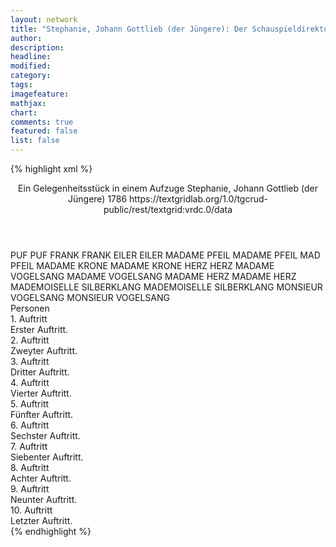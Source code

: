 ```yaml
---
layout: network
title: "Stephanie, Johann Gottlieb (der Jüngere): Der Schauspieldirektor (1786)"
author:
description:
headline:
modified:
category:
tags:
imagefeature: 
mathjax: 
chart: 
comments: true
featured: false
list: false
---
```

{% highlight xml %}
<?xml-model href="https://raw.githubusercontent.com/DLiNa/project/master/rules/lina.rnc"?><?xml-model href="https://raw.githubusercontent.com/DLiNa/project/master/rules/lina.sch"?>
<play xmlns="http://lina.digital">
  <header>
    <title>Der Schauspieldirektor</title>
    <subtitle>Ein Gelegenheitsstück in einem Aufzuge</subtitle>
    <genretitle/>
    <author>Stephanie, Johann Gottlieb (der Jüngere)</author>
    <date type="print"/>
    <date type="premiere">1786</date>
    <date type="written"/>
    <source>https://textgridlab.org/1.0/tgcrud-public/rest/textgrid:vrdc.0/data</source>
  </header>
  <personae>
    <character>
      <name>PUF</name>
      <alias xml:id="puf">
        <name>PUF</name>
      </alias>
    </character>
    <character>
      <name>FRANK</name>
      <alias xml:id="frank">
        <name>FRANK</name>
      </alias>
    </character>
    <character>
      <name>EILER</name>
      <alias xml:id="eiler">
        <name>EILER</name>
      </alias>
    </character>
    <character>
      <name>MADAME PFEIL</name>
      <alias xml:id="madame_pfeil">
        <name>MADAME PFEIL</name>
      </alias>
      <alias xml:id="mad_pfeil">
        <name>MAD PFEIL</name>
      </alias>
    </character>
    <character>
      <name>MADAME KRONE</name>
      <alias xml:id="madame_krone">
        <name>MADAME KRONE</name>
      </alias>
    </character>
    <character>
      <name>HERZ</name>
      <alias xml:id="herz">
        <name>HERZ</name>
      </alias>
    </character>
    <character>
      <name>MADAME VOGELSANG</name>
      <alias xml:id="madame_vogelsang">
        <name>MADAME VOGELSANG</name>
      </alias>
    </character>
    <character>
      <name>MADAME HERZ</name>
      <alias xml:id="madame_herz">
        <name>MADAME HERZ</name>
      </alias>
    </character>
    <character>
      <name>MADEMOISELLE SILBERKLANG</name>
      <alias xml:id="mademoiselle_silberklang">
        <name>MADEMOISELLE SILBERKLANG</name>
      </alias>
    </character>
    <character>
      <name>MONSIEUR VOGELSANG</name>
      <alias xml:id="monsieur_vogelsang">
        <name>MONSIEUR VOGELSANG</name>
      </alias>
    </character>
  </personae>
  <text>
    <div>
      <head>Personen</head>
    </div>
    <div>
      <head>1. Auftritt</head>
      <div>
        <head>Erster Auftritt.</head>
        <sp who="#puf">
          <amount n="15" unit="speech_acts"/>
          <amount n="694" unit="words"/>
          <amount n="4" unit="lines"/>
          <amount n="3906" unit="chars"/>
        </sp>
        <sp who="#frank">
          <amount n="14" unit="speech_acts"/>
          <amount n="194" unit="words"/>
          <amount n="10" unit="lines"/>
          <amount n="1031" unit="chars"/>
        </sp>
      </div>
    </div>
    <div>
      <head>2. Auftritt</head>
      <div>
        <head>Zweyter Auftritt.</head>
        <sp who="#eiler">
          <amount n="4" unit="speech_acts"/>
          <amount n="326" unit="words"/>
          <amount n="1" unit="lines"/>
          <amount n="1837" unit="chars"/>
        </sp>
        <sp who="#frank">
          <amount n="3" unit="speech_acts"/>
          <amount n="42" unit="words"/>
          <amount n="2" unit="lines"/>
          <amount n="236" unit="chars"/>
        </sp>
        <sp who="#puf">
          <amount n="3" unit="speech_acts"/>
          <amount n="20" unit="words"/>
          <amount n="3" unit="lines"/>
          <amount n="139" unit="chars"/>
        </sp>
      </div>
    </div>
    <div>
      <head>3. Auftritt</head>
      <div>
        <head>Dritter Auftritt.</head>
        <sp who="#madame_pfeil">
          <amount n="48" unit="speech_acts"/>
          <amount n="708" unit="words"/>
          <amount n="39" unit="lines"/>
          <amount n="3528" unit="chars"/>
        </sp>
        <sp who="#eiler">
          <amount n="47" unit="speech_acts"/>
          <amount n="884" unit="words"/>
          <amount n="37" unit="lines"/>
          <amount n="4239" unit="chars"/>
        </sp>
        <sp who="#puf">
          <amount n="5" unit="speech_acts"/>
          <amount n="49" unit="words"/>
          <amount n="4" unit="lines"/>
          <amount n="293" unit="chars"/>
        </sp>
        <sp who="#frank">
          <amount n="6" unit="speech_acts"/>
          <amount n="46" unit="words"/>
          <amount n="5" unit="lines"/>
          <amount n="224" unit="chars"/>
        </sp>
        <sp who="#mad_pfeil">
          <amount n="1" unit="speech_acts"/>
          <amount n="37" unit="words"/>
          <amount n="189" unit="chars"/>
        </sp>
      </div>
    </div>
    <div>
      <head>4. Auftritt</head>
      <div>
        <head>Vierter Auftritt.</head>
        <sp who="#madame_pfeil">
          <amount n="1" unit="speech_acts"/>
          <amount n="4" unit="words"/>
          <amount n="1" unit="lines"/>
          <amount n="26" unit="chars"/>
        </sp>
        <sp who="#eiler">
          <amount n="1" unit="speech_acts"/>
          <amount n="26" unit="words"/>
          <amount n="157" unit="chars"/>
        </sp>
        <sp who="#frank">
          <amount n="2" unit="speech_acts"/>
          <amount n="90" unit="words"/>
          <amount n="1" unit="lines"/>
          <amount n="547" unit="chars"/>
        </sp>
        <sp who="#madame_krone">
          <amount n="4" unit="speech_acts"/>
          <amount n="196" unit="words"/>
          <amount n="1" unit="lines"/>
          <amount n="1127" unit="chars"/>
        </sp>
        <sp who="#puf">
          <amount n="3" unit="speech_acts"/>
          <amount n="57" unit="words"/>
          <amount n="2" unit="lines"/>
          <amount n="334" unit="chars"/>
        </sp>
      </div>
    </div>
    <div>
      <head>5. Auftritt</head>
      <div>
        <head>Fünfter Auftritt.</head>
        <sp who="#frank">
          <amount n="3" unit="speech_acts"/>
          <amount n="75" unit="words"/>
          <amount n="2" unit="lines"/>
          <amount n="407" unit="chars"/>
        </sp>
        <sp who="#herz">
          <amount n="29" unit="speech_acts"/>
          <amount n="602" unit="words"/>
          <amount n="20" unit="lines"/>
          <amount n="3112" unit="chars"/>
        </sp>
        <sp who="#madame_krone">
          <amount n="30" unit="speech_acts"/>
          <amount n="1060" unit="words"/>
          <amount n="12" unit="lines"/>
          <amount n="5751" unit="chars"/>
        </sp>
        <sp who="#puf">
          <amount n="1" unit="speech_acts"/>
          <amount n="16" unit="words"/>
          <amount n="1" unit="lines"/>
          <amount n="93" unit="chars"/>
        </sp>
      </div>
    </div>
    <div>
      <head>6. Auftritt</head>
      <div>
        <head>Sechster Auftritt.</head>
        <sp who="#puf">
          <amount n="37" unit="speech_acts"/>
          <amount n="604" unit="words"/>
          <amount n="25" unit="lines"/>
          <amount n="2978" unit="chars"/>
        </sp>
        <sp who="#madame_vogelsang">
          <amount n="37" unit="speech_acts"/>
          <amount n="1027" unit="words"/>
          <amount n="19" unit="lines"/>
          <amount n="5265" unit="chars"/>
        </sp>
        <sp who="#frank">
          <amount n="4" unit="speech_acts"/>
          <amount n="40" unit="words"/>
          <amount n="4" unit="lines"/>
          <amount n="249" unit="chars"/>
        </sp>
        <sp who="#herz">
          <amount n="2" unit="speech_acts"/>
          <amount n="11" unit="words"/>
          <amount n="2" unit="lines"/>
          <amount n="51" unit="chars"/>
        </sp>
        <sp who="#madame_krone">
          <amount n="2" unit="speech_acts"/>
          <amount n="12" unit="words"/>
          <amount n="2" unit="lines"/>
          <amount n="73" unit="chars"/>
        </sp>
      </div>
    </div>
    <div>
      <head>7. Auftritt</head>
      <div>
        <head>Siebenter Auftritt.</head>
        <sp who="#herz">
          <amount n="3" unit="speech_acts"/>
          <amount n="76" unit="words"/>
          <amount n="438" unit="chars"/>
        </sp>
        <sp who="#frank">
          <amount n="4" unit="speech_acts"/>
          <amount n="37" unit="words"/>
          <amount n="3" unit="lines"/>
          <amount n="208" unit="chars"/>
        </sp>
        <sp who="#madame_herz">
          <amount n="1" unit="speech_acts"/>
          <amount n="85" unit="words"/>
          <amount n="15" unit="lines"/>
          <amount n="429" unit="chars"/>
        </sp>
        <sp who="#puf">
          <amount n="1" unit="speech_acts"/>
          <amount n="2" unit="words"/>
          <amount n="1" unit="lines"/>
          <amount n="12" unit="chars"/>
        </sp>
      </div>
    </div>
    <div>
      <head>8. Auftritt</head>
      <div>
        <head>Achter Auftritt.</head>
        <sp who="#mademoiselle_silberklang">
          <amount n="2" unit="speech_acts"/>
          <amount n="138" unit="words"/>
          <amount n="13" unit="lines"/>
          <amount n="736" unit="chars"/>
        </sp>
        <sp who="#frank">
          <amount n="1" unit="speech_acts"/>
          <amount n="26" unit="words"/>
          <amount n="157" unit="chars"/>
        </sp>
        <sp who="#puf">
          <amount n="1" unit="speech_acts"/>
          <amount n="13" unit="words"/>
          <amount n="1" unit="lines"/>
          <amount n="75" unit="chars"/>
        </sp>
      </div>
    </div>
    <div>
      <head>9. Auftritt</head>
      <div>
        <head>Neunter Auftritt.</head>
        <sp who="#madame_vogelsang">
          <amount n="1" unit="speech_acts"/>
          <amount n="12" unit="words"/>
          <amount n="1" unit="lines"/>
          <amount n="63" unit="chars"/>
        </sp>
        <sp who="#frank">
          <amount n="2" unit="speech_acts"/>
          <amount n="21" unit="words"/>
          <amount n="1" unit="lines"/>
          <amount n="122" unit="chars"/>
        </sp>
        <sp who="#mademoiselle_silberklang">
          <amount n="9" unit="speech_acts"/>
          <amount n="118" unit="words"/>
          <amount n="16" unit="lines"/>
          <amount n="633" unit="chars"/>
        </sp>
        <sp who="#madame_herz">
          <amount n="3" unit="speech_acts"/>
          <amount n="28" unit="words"/>
          <amount n="4" unit="lines"/>
          <amount n="149" unit="chars"/>
        </sp>
        <sp who="#puf">
          <amount n="2" unit="speech_acts"/>
          <amount n="6" unit="words"/>
          <amount n="2" unit="lines"/>
          <amount n="34" unit="chars"/>
        </sp>
        <sp who="#monsieur_vogelsang">
          <amount n="3" unit="speech_acts"/>
          <amount n="56" unit="words"/>
          <amount n="10" unit="lines"/>
          <amount n="299" unit="chars"/>
        </sp>
      </div>
    </div>
    <div>
      <head>10. Auftritt</head>
      <div>
        <head>Letzter Auftritt.</head>
        <sp who="#madame_pfeil">
          <amount n="2" unit="speech_acts"/>
          <amount n="40" unit="words"/>
          <amount n="1" unit="lines"/>
          <amount n="200" unit="chars"/>
        </sp>
        <sp who="#eiler">
          <amount n="1" unit="speech_acts"/>
          <amount n="10" unit="words"/>
          <amount n="1" unit="lines"/>
          <amount n="48" unit="chars"/>
        </sp>
        <sp who="#frank">
          <amount n="2" unit="speech_acts"/>
          <amount n="24" unit="words"/>
          <amount n="2" unit="lines"/>
          <amount n="164" unit="chars"/>
        </sp>
        <sp who="#madame_krone #madame_vogelsang">
          <amount n="1" unit="speech_acts"/>
          <amount n="3" unit="words"/>
          <amount n="1" unit="lines"/>
          <amount n="12" unit="chars"/>
        </sp>
        <sp who="#madame_herz #mademoiselle_silberklang">
          <amount n="1" unit="speech_acts"/>
          <amount n="3" unit="words"/>
          <amount n="1" unit="lines"/>
          <amount n="12" unit="chars"/>
        </sp>
        <sp who="#madame_krone">
          <amount n="1" unit="speech_acts"/>
          <amount n="9" unit="words"/>
          <amount n="1" unit="lines"/>
          <amount n="55" unit="chars"/>
        </sp>
        <sp who="#madame_vogelsang">
          <amount n="1" unit="speech_acts"/>
          <amount n="7" unit="words"/>
          <amount n="1" unit="lines"/>
          <amount n="41" unit="chars"/>
        </sp>
        <sp who="#madame_herz">
          <amount n="2" unit="speech_acts"/>
          <amount n="24" unit="words"/>
          <amount n="5" unit="lines"/>
          <amount n="124" unit="chars"/>
        </sp>
        <sp who="#mademoiselle_silberklang">
          <amount n="2" unit="speech_acts"/>
          <amount n="30" unit="words"/>
          <amount n="5" unit="lines"/>
          <amount n="155" unit="chars"/>
        </sp>
        <sp who="#puf">
          <amount n="2" unit="speech_acts"/>
          <amount n="89" unit="words"/>
          <amount n="7" unit="lines"/>
          <amount n="438" unit="chars"/>
        </sp>
        <sp who="#madame_pfeil #eiler #frank #madame_krone #madame_vogelsang #madame_herz #mademoiselle_silberklang #puf #monsieur_vogelsang">
          <amount n="4" unit="speech_acts"/>
          <amount n="50" unit="words"/>
          <amount n="8" unit="lines"/>
          <amount n="268" unit="chars"/>
        </sp>
        <sp who="#monsieur_vogelsang">
          <amount n="1" unit="speech_acts"/>
          <amount n="21" unit="words"/>
          <amount n="4" unit="lines"/>
          <amount n="110" unit="chars"/>
        </sp>
      </div>
    </div>
  </text>
</play>
{% endhighlight %}